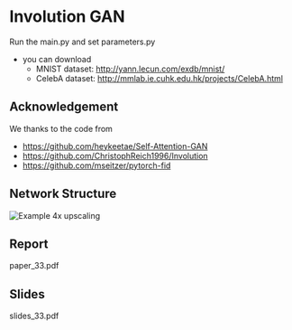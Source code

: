 # Involution GAN

Run the main.py and set parameters.py

* you can download
  - MNIST dataset: http://yann.lecun.com/exdb/mnist/
  - CelebA dataset: http://mmlab.ie.cuhk.edu.hk/projects/CelebA.html

## Acknowledgement
We thanks to the code from 
  - https://github.com/heykeetae/Self-Attention-GAN
  - https://github.com/ChristophReich1996/Involution
  - https://github.com/mseitzer/pytorch-fid

## Network Structure
![Example 4x upscaling](images/comparison.png)

## Report 
paper_33.pdf

## Slides
slides_33.pdf


